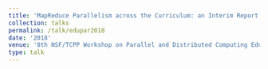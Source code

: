 ```yaml
---
title: 'MapReduce Parallelism across the Curriculum: an Interim Report'
collection: talks
permalink: /talk/edupar2018
date: '2018'
venue: '8th NSF/TCPP Workshop on Parallel and Distributed Computing Education (EduPar-18) with Bruce Char and Jeffrey Popyack'
type: talk
---
```


